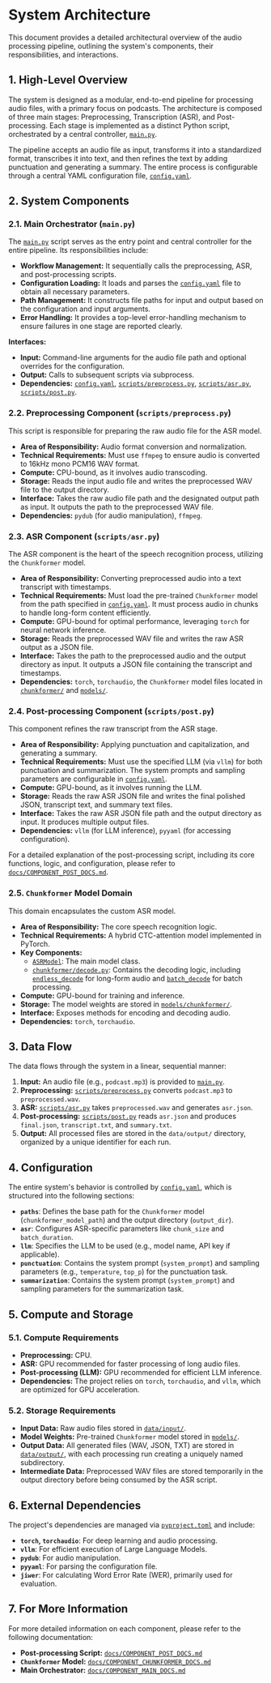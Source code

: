# System Architecture

This document provides a detailed architectural overview of the audio processing pipeline, outlining the system's components, their responsibilities, and interactions.

## 1. High-Level Overview

The system is designed as a modular, end-to-end pipeline for processing audio files, with a primary focus on podcasts. The architecture is composed of three main stages: Preprocessing, Transcription (ASR), and Post-processing. Each stage is implemented as a distinct Python script, orchestrated by a central controller, [`main.py`](main.py:0).

The pipeline accepts an audio file as input, transforms it into a standardized format, transcribes it into text, and then refines the text by adding punctuation and generating a summary. The entire process is configurable through a central YAML configuration file, [`config.yaml`](config.yaml:0).

## 2. System Components

### 2.1. Main Orchestrator (`main.py`)

The [`main.py`](main.py:0) script serves as the entry point and central controller for the entire pipeline. Its responsibilities include:

- **Workflow Management:** It sequentially calls the preprocessing, ASR, and post-processing scripts.
- **Configuration Loading:** It loads and parses the [`config.yaml`](config.yaml:0) file to obtain all necessary parameters.
- **Path Management:** It constructs file paths for input and output based on the configuration and input arguments.
- **Error Handling:** It provides a top-level error-handling mechanism to ensure failures in one stage are reported clearly.

**Interfaces:**

- **Input:** Command-line arguments for the audio file path and optional overrides for the configuration.
- **Output:** Calls to subsequent scripts via subprocess.
- **Dependencies:** [`config.yaml`](config.yaml:0), [`scripts/preprocess.py`](scripts/preprocess.py:0), [`scripts/asr.py`](scripts/asr.py:0), [`scripts/post.py`](scripts/post.py:0).

### 2.2. Preprocessing Component (`scripts/preprocess.py`)

This script is responsible for preparing the raw audio file for the ASR model.

- **Area of Responsibility:** Audio format conversion and normalization.
- **Technical Requirements:** Must use `ffmpeg` to ensure audio is converted to 16kHz mono PCM16 WAV format.
- **Compute:** CPU-bound, as it involves audio transcoding.
- **Storage:** Reads the input audio file and writes the preprocessed WAV file to the output directory.
- **Interface:** Takes the raw audio file path and the designated output path as input. It outputs the path to the preprocessed WAV file.
- **Dependencies:** `pydub` (for audio manipulation), `ffmpeg`.

### 2.3. ASR Component (`scripts/asr.py`)

The ASR component is the heart of the speech recognition process, utilizing the `Chunkformer` model.

- **Area of Responsibility:** Converting preprocessed audio into a text transcript with timestamps.
- **Technical Requirements:** Must load the pre-trained `Chunkformer` model from the path specified in [`config.yaml`](config.yaml:0). It must process audio in chunks to handle long-form content efficiently.
- **Compute:** GPU-bound for optimal performance, leveraging `torch` for neural network inference.
- **Storage:** Reads the preprocessed WAV file and writes the raw ASR output as a JSON file.
- **Interface:** Takes the path to the preprocessed audio and the output directory as input. It outputs a JSON file containing the transcript and timestamps.
- **Dependencies:** `torch`, `torchaudio`, the `Chunkformer` model files located in [`chunkformer/`](chunkformer/:0) and [`models/`](models/:0).

### 2.4. Post-processing Component (`scripts/post.py`)

This component refines the raw transcript from the ASR stage.

- **Area of Responsibility:** Applying punctuation and capitalization, and generating a summary.
- **Technical Requirements:** Must use the specified LLM (via `vllm`) for both punctuation and summarization. The system prompts and sampling parameters are configurable in [`config.yaml`](config.yaml:0).
- **Compute:** GPU-bound, as it involves running the LLM.
- **Storage:** Reads the raw ASR JSON file and writes the final polished JSON, transcript text, and summary text files.
- **Interface:** Takes the raw ASR JSON file path and the output directory as input. It produces multiple output files.
- **Dependencies:** `vllm` (for LLM inference), `pyyaml` (for accessing configuration).

For a detailed explanation of the post-processing script, including its core functions, logic, and configuration, please refer to [`docs/COMPONENT_POST_DOCS.md`](docs/COMPONENT_POST_DOCS.md:0).

### 2.5. `Chunkformer` Model Domain

This domain encapsulates the custom ASR model.

- **Area of Responsibility:** The core speech recognition logic.
- **Technical Requirements:** A hybrid CTC-attention model implemented in PyTorch.
- **Key Components:**
  - [`ASRModel`](chunkformer/model/asr_model.py:17): The main model class.
  - [`chunkformer/decode.py`](chunkformer/decode.py:0): Contains the decoding logic, including [`endless_decode`](chunkformer/decode.py:51) for long-form audio and [`batch_decode`](chunkformer/decode.py:130) for batch processing.
- **Compute:** GPU-bound for training and inference.
- **Storage:** The model weights are stored in [`models/chunkformer/`](models/chunkformer/:0).
- **Interface:** Exposes methods for encoding and decoding audio.
- **Dependencies:** `torch`, `torchaudio`.

## 3. Data Flow

The data flows through the system in a linear, sequential manner:

1. **Input:** An audio file (e.g., `podcast.mp3`) is provided to [`main.py`](main.py:0).
2. **Preprocessing:** [`scripts/preprocess.py`](scripts/preprocess.py:0) converts `podcast.mp3` to `preprocessed.wav`.
3. **ASR:** [`scripts/asr.py`](scripts/asr.py:0) takes `preprocessed.wav` and generates `asr.json`.
4. **Post-processing:** [`scripts/post.py`](scripts/post.py:0) reads `asr.json` and produces `final.json`, `transcript.txt`, and `summary.txt`.
5. **Output:** All processed files are stored in the `data/output/` directory, organized by a unique identifier for each run.

## 4. Configuration

The entire system's behavior is controlled by [`config.yaml`](config.yaml:0), which is structured into the following sections:

- **`paths`**: Defines the base path for the `Chunkformer` model (`chunkformer_model_path`) and the output directory (`output_dir`).
- **`asr`**: Configures ASR-specific parameters like `chunk_size` and `batch_duration`.
- **`llm`**: Specifies the LLM to be used (e.g., model name, API key if applicable).
- **`punctuation`**: Contains the system prompt (`system_prompt`) and sampling parameters (e.g., `temperature`, `top_p`) for the punctuation task.
- **`summarization`**: Contains the system prompt (`system_prompt`) and sampling parameters for the summarization task.

## 5. Compute and Storage

### 5.1. Compute Requirements

- **Preprocessing:** CPU.
- **ASR:** GPU recommended for faster processing of long audio files.
- **Post-processing (LLM):** GPU recommended for efficient LLM inference.
- **Dependencies:** The project relies on `torch`, `torchaudio`, and `vllm`, which are optimized for GPU acceleration.

### 5.2. Storage Requirements

- **Input Data:** Raw audio files stored in [`data/input/`](data/input/:0).
- **Model Weights:** Pre-trained `Chunkformer` model stored in [`models/`](models/:0).
- **Output Data:** All generated files (WAV, JSON, TXT) are stored in [`data/output/`](data/output/:0), with each processing run creating a uniquely named subdirectory.
- **Intermediate Data:** Preprocessed WAV files are stored temporarily in the output directory before being consumed by the ASR script.

## 6. External Dependencies

The project's dependencies are managed via [`pyproject.toml`](pyproject.toml:0) and include:

- **`torch`, `torchaudio`**: For deep learning and audio processing.
- **`vllm`**: For efficient execution of Large Language Models.
- **`pydub`**: For audio manipulation.
- **`pyyaml`**: For parsing the configuration file.
- **`jiwer`**: For calculating Word Error Rate (WER), primarily used for evaluation.

## 7. For More Information

For more detailed information on each component, please refer to the following documentation:

- **Post-processing Script:** [`docs/COMPONENT_POST_DOCS.md`](docs/COMPONENT_POST_DOCS.md:0)
- **`Chunkformer` Model:** [`docs/COMPONENT_CHUNKFORMER_DOCS.md`](docs/COMPONENT_CHUNKFORMER_DOCS.md:0)
- **Main Orchestrator:** [`docs/COMPONENT_MAIN_DOCS.md`](docs/COMPONENT_MAIN_DOCS.md:0)
